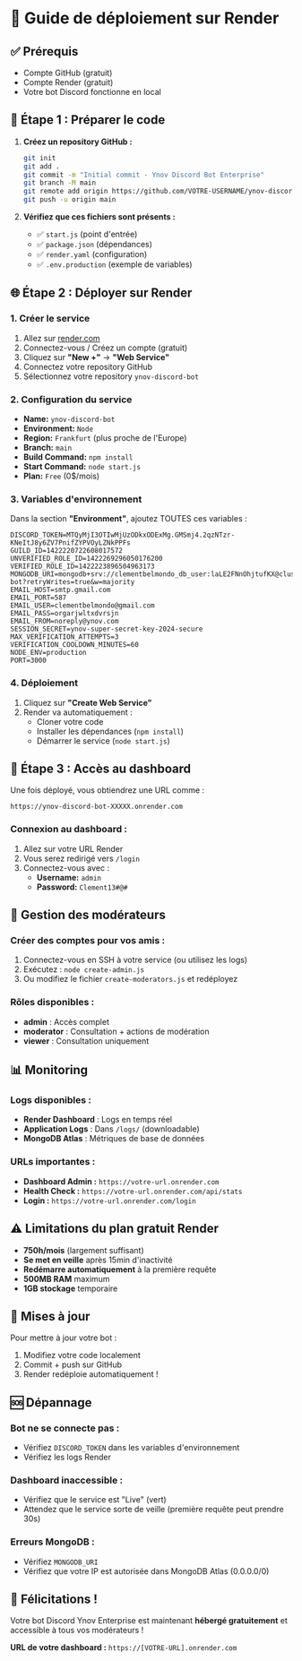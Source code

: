 # 🚀 Guide de déploiement sur Render

## ✅ Prérequis
- Compte GitHub (gratuit)
- Compte Render (gratuit)
- Votre bot Discord fonctionne en local

## 📂 Étape 1 : Préparer le code

1. **Créez un repository GitHub :**
   ```bash
   git init
   git add .
   git commit -m "Initial commit - Ynov Discord Bot Enterprise"
   git branch -M main
   git remote add origin https://github.com/VOTRE-USERNAME/ynov-discord-bot.git
   git push -u origin main
   ```

2. **Vérifiez que ces fichiers sont présents :**
   - ✅ `start.js` (point d'entrée)
   - ✅ `package.json` (dépendances)
   - ✅ `render.yaml` (configuration)
   - ✅ `.env.production` (exemple de variables)

## 🌐 Étape 2 : Déployer sur Render

### 1. Créer le service
1. Allez sur [render.com](https://render.com)
2. Connectez-vous / Créez un compte (gratuit)
3. Cliquez sur **"New +"** → **"Web Service"**
4. Connectez votre repository GitHub
5. Sélectionnez votre repository `ynov-discord-bot`

### 2. Configuration du service
- **Name:** `ynov-discord-bot`
- **Environment:** `Node`
- **Region:** `Frankfurt` (plus proche de l'Europe)
- **Branch:** `main`
- **Build Command:** `npm install`
- **Start Command:** `node start.js`
- **Plan:** `Free` (0$/mois)

### 3. Variables d'environnement
Dans la section **"Environment"**, ajoutez TOUTES ces variables :

```env
DISCORD_TOKEN=MTQyMjI3OTIwMjUzODkxODExMg.GMSmj4.2qzNTzr-KNeItJ8y6ZV7PnifZYPVOyLZNkPPFs
GUILD_ID=1422220722608017572
UNVERIFIED_ROLE_ID=1422269296050176200
VERIFIED_ROLE_ID=1422223896504963173
MONGODB_URI=mongodb+srv://clementbelmondo_db_user:laLE2FNnOhjtufKX@cluster0.dytwxqk.mongodb.net/ynov-bot?retryWrites=true&w=majority
EMAIL_HOST=smtp.gmail.com
EMAIL_PORT=587
EMAIL_USER=clementbelmondo@gmail.com
EMAIL_PASS=orgarjwltxdvrsjn
EMAIL_FROM=noreply@ynov.com
SESSION_SECRET=ynov-super-secret-key-2024-secure
MAX_VERIFICATION_ATTEMPTS=3
VERIFICATION_COOLDOWN_MINUTES=60
NODE_ENV=production
PORT=3000
```

### 4. Déploiement
1. Cliquez sur **"Create Web Service"**
2. Render va automatiquement :
   - Cloner votre code
   - Installer les dépendances (`npm install`)
   - Démarrer le service (`node start.js`)

## 🎉 Étape 3 : Accès au dashboard

Une fois déployé, vous obtiendrez une URL comme :
```
https://ynov-discord-bot-XXXXX.onrender.com
```

### Connexion au dashboard :
1. Allez sur votre URL Render
2. Vous serez redirigé vers `/login`
3. Connectez-vous avec :
   - **Username:** `admin`
   - **Password:** `Clement13#@#`

## 🔧 Gestion des modérateurs

### Créer des comptes pour vos amis :
1. Connectez-vous en SSH à votre service (ou utilisez les logs)
2. Exécutez : `node create-admin.js`
3. Ou modifiez le fichier `create-moderators.js` et redéployez

### Rôles disponibles :
- **admin** : Accès complet
- **moderator** : Consultation + actions de modération
- **viewer** : Consultation uniquement

## 📊 Monitoring

### Logs disponibles :
- **Render Dashboard** : Logs en temps réel
- **Application Logs** : Dans `/logs/` (downloadable)
- **MongoDB Atlas** : Métriques de base de données

### URLs importantes :
- **Dashboard Admin :** `https://votre-url.onrender.com`
- **Health Check :** `https://votre-url.onrender.com/api/stats`
- **Login :** `https://votre-url.onrender.com/login`

## ⚠️ Limitations du plan gratuit Render

- **750h/mois** (largement suffisant)
- **Se met en veille** après 15min d'inactivité
- **Redémarre automatiquement** à la première requête
- **500MB RAM** maximum
- **1GB stockage** temporaire

## 🔄 Mises à jour

Pour mettre à jour votre bot :
1. Modifiez votre code localement
2. Commit + push sur GitHub
3. Render redéploie automatiquement !

## 🆘 Dépannage

### Bot ne se connecte pas :
- Vérifiez `DISCORD_TOKEN` dans les variables d'environnement
- Vérifiez les logs Render

### Dashboard inaccessible :
- Vérifiez que le service est "Live" (vert)
- Attendez que le service sorte de veille (première requête peut prendre 30s)

### Erreurs MongoDB :
- Vérifiez `MONGODB_URI`
- Vérifiez que votre IP est autorisée dans MongoDB Atlas (0.0.0.0/0)

## 🎊 Félicitations !

Votre bot Discord Ynov Enterprise est maintenant **hébergé gratuitement** et accessible à tous vos modérateurs !

**URL de votre dashboard :** `https://[VOTRE-URL].onrender.com`